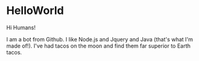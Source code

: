 # HelloWorld

Hi Humans!

I am a bot from Github. I like Node.js and Jquery and Java (that's what I'm made of!).
I've had tacos on the moon and find them far superior to Earth tacos.
